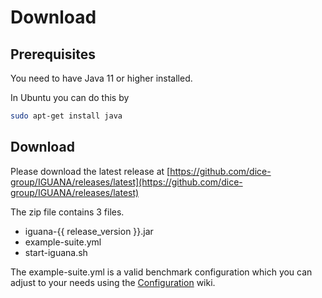 # Download

## Prerequisites

You need to have Java 11 or higher installed. 


In Ubuntu you can do this by 
```bash
sudo apt-get install java
``` 

## Download

Please download the latest release at [https://github.com/dice-group/IGUANA/releases/latest](https://github.com/dice-group/IGUANA/releases/latest)

The zip file contains 3 files. 

* iguana-{{ release_version }}.jar
* example-suite.yml
* start-iguana.sh

The example-suite.yml is a valid benchmark configuration which you can adjust to your needs using the [Configuration](../usage/configuration) wiki.
